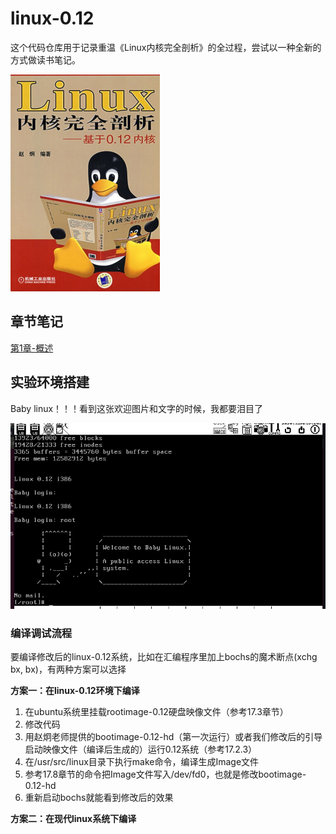 # linux-0.12

这个代码仓库用于记录重温《Linux内核完全剖析》的全过程，尝试以一种全新的方式做读书笔记。

![封面图片](image/1528507608975.png)

## 章节笔记

[第1章-概述](chapter1/note.md)

## 实验环境搭建

Baby linux！！！看到这张欢迎图片和文字的时候，我都要泪目了

![Alt text](image/baby_linux.png)


### 编译调试流程

要编译修改后的linux-0.12系统，比如在汇编程序里加上bochs的魔术断点(xchg bx, bx)，有两种方案可以选择

**方案一：在linux-0.12环境下编译**
1. 在ubuntu系统里挂载rootimage-0.12硬盘映像文件（参考17.3章节）
2. 修改代码
3. 用赵炯老师提供的bootimage-0.12-hd（第一次运行）或者我们修改后的引导启动映像文件（编译后生成的）运行0.12系统（参考17.2.3）
4. 在/usr/src/linux目录下执行make命令，编译生成Image文件
5. 参考17.8章节的命令把Image文件写入/dev/fd0，也就是修改bootimage-0.12-hd
6. 重新启动bochs就能看到修改后的效果

**方案二：在现代linux系统下编译**
